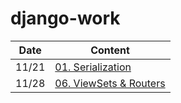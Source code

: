# django-work

| Date | Content |
--------|----------
| 11/21 | [01. Serialization](https://www.django-rest-framework.org/tutorial/1-serialization) |
| 11/28 | [06. ViewSets & Routers](https://www.django-rest-framework.org/tutorial/6-viewsets-and-routers/) |
